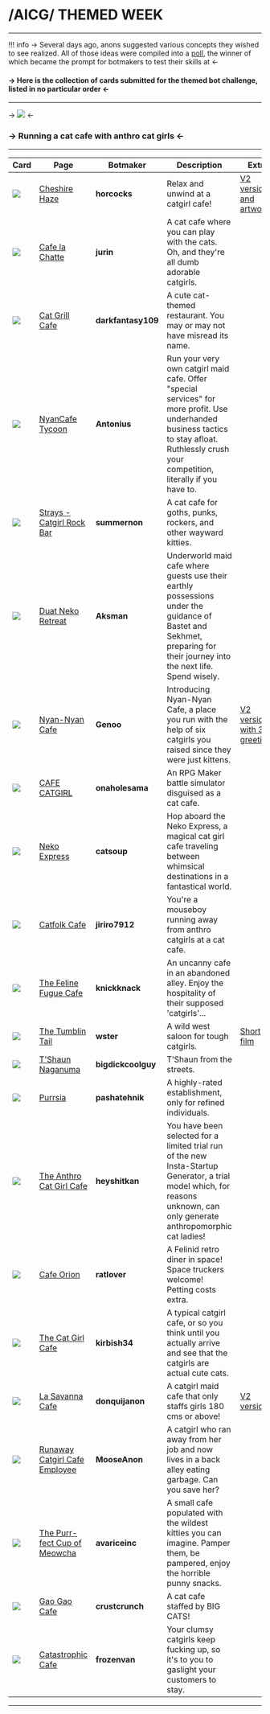 # /AICG/ THEMED WEEK
***
!!! info
	-> Several days ago, anons suggested various concepts they wished to see realized. All of those ideas were compiled into a [poll](https://strawpoll.com/polls/eJnvvop39nv/results), the winner of which became the prompt for botmakers to test their skills at <-
#### -> Here is the collection of cards submitted for the themed bot challenge, listed in no particular order <-
***
-> ![](https://files.catbox.moe/iqykod.jpg) <-
### -> Running a cat cafe with anthro cat girls <-
***
Card | Page | Botmaker | Description | Extra
------ | ------ | ------ | ----- | -----
![](https://files.catbox.moe/99b2w7.png) | [Cheshire Haze](https://www.chub.ai/characters/horcocks/cheshire-haze) | **horcocks** | Relax and unwind at a catgirl cafe! | [V2 version and artwork](https://rentry.org/cheshirehaze)
![](https://files.catbox.moe/x1xnij.png) | [Cafe la Chatte](https://www.chub.ai/characters/jurin/cafe-la-chatte) | **jurin** | A cat cafe where you can play with the cats. Oh, and they're all dumb adorable catgirls. |
![](https://files.catbox.moe/pcci4n.png) | [Cat Grill Cafe](https://www.chub.ai/characters/darkfantasy109/cat-grill-cafe) | **darkfantasy109** | A cute cat-themed restaurant. You may or may not have misread its name. |
![](https://files.catbox.moe/vla1m3.png) | [NyanCafe Tycoon](https://www.chub.ai/characters/Antonius/nyancafe-tycoon) | **Antonius** | Run your very own catgirl maid cafe. Offer "special services" for more profit. Use underhanded business tactics to stay afloat. Ruthlessly crush your competition, literally if you have to. |
![](https://files.catbox.moe/1lk4xz.png) | [Strays - Catgirl Rock Bar](https://www.chub.ai/characters/summernon/strays-catgirl-rock-bar) | **summernon** | A cat cafe for goths, punks, rockers, and other wayward kitties. |
![](https://files.catbox.moe/k1nyjh.png) | [Duat Neko Retreat](https://www.chub.ai/characters/Aksman/duat-neko-retreat) | **Aksman** | Underworld maid cafe where guests use their earthly possessions under the guidance of Bastet and Sekhmet, preparing for their journey into the next life. Spend wisely. |
![](https://files.catbox.moe/6gflzf.png) | [Nyan-Nyan Cafe](https://www.chub.ai/characters/Genoo/nyan-nyan-cafe) | **Genoo** | Introducing Nyan-Nyan Cafe, a place you run with the help of six catgirls you raised since they were just kittens. | [V2 version with 3 greetings](https://files.catbox.moe/ufvuys.png)
![](https://files.catbox.moe/krueay.png) | [CAFE CATGIRL](https://www.chub.ai/characters/onaholesama/cafe-catgirl) | **onaholesama** | An RPG Maker battle simulator disguised as a cat cafe. |
![](https://files.catbox.moe/gyuc7z.png) | [Neko Express](https://www.chub.ai/characters/catsoup/neko-express) | **catsoup** | Hop aboard the Neko Express, a magical cat girl cafe traveling between whimsical destinations in a fantastical world.
![](https://files.catbox.moe/r5r385.png) | [Catfolk Cafe](https://www.chub.ai/characters/jiriro7912/catfolk-cafe) | **jiriro7912** | You're a mouseboy running away from anthro catgirls at a cat cafe. |
![](https://files.catbox.moe/ou7yck.png) | [The Feline Fugue Cafe](https://www.chub.ai/characters/knickknack/the-feline-fugue-cafe) | **knickknack** | An uncanny cafe in an abandoned alley. Enjoy the hospitality of their supposed 'catgirls'... |
![](https://files.catbox.moe/jsp92o.png) | [The Tumblin Tail](https://www.chub.ai/characters/wster/the-tumblin-tail) | **wster** | A wild west saloon for tough catgirls. | [Short film](https://files.catbox.moe/g8iai6.webm)
![](https://files.catbox.moe/9bko1l.png) | [T'Shaun Naganuma](https://www.chub.ai/characters/bigdickcoolguy/tshaun-naganuma) | **bigdickcoolguy** | T’Shaun from the streets. |
![](https://files.catbox.moe/5sor6f.png) | [Purrsia](https://www.chub.ai/characters/pashatehink/Purrsia) | **pashatehnik** | A highly-rated establishment, only for refined individuals. |
![](https://files.catbox.moe/2ijqf3.png) | [The Anthro Cat Girl Cafe](https://www.chub.ai/characters/heyshitkan/the-anthro-cat-girl-cafe) | **heyshitkan** | You have been selected for a limited trial run of the new Insta-Startup Generator, a trial model which, for reasons unknown, can only generate anthropomorphic cat ladies! |
![](https://files.catbox.moe/6y2fxz.png) | [Cafe Orion](https://www.chub.ai/characters/ratlover/cafe-orion) | **ratlover** | A Felinid retro diner in space! Space truckers welcome! Petting costs extra. |
![](https://files.catbox.moe/af6hw0.png) | [The Cat Girl Cafe](https://www.chub.ai/characters/kirbish34/the-cat-girl-cafe) | **kirbish34** | A typical catgirl cafe, or so you think until you actually arrive and see that the catgirls are actual cute cats. |
![](https://files.catbox.moe/4xxbbc.png) | [La Savanna Cafe](https://www.chub.ai/characters/donquijanon/la-savanna-cafe) | **donquijanon** | A catgirl maid cafe that only staffs girls 180 cms or above! | [V2 version](https://files.catbox.moe/ime4xf.png)
![](https://files.catbox.moe/ymaxym.png) | [Runaway Catgirl Cafe Employee](https://www.chub.ai/characters/MooseAnon/runaway-cagirl-cafe-employee) | **MooseAnon** | A catgirl who ran away from her job and now lives in a back alley eating garbage. Can you save her? |
![](https://files.catbox.moe/3zumv1.png) | [The Purr-fect Cup of Meowcha](https://www.chub.ai/characters/avariceinc/the-purr-fect-cup-of-meowcha) | **avariceinc** | A small cafe populated with the wildest kitties you can imagine. Pamper them, be pampered, enjoy the horrible punny snacks. |
![](https://files.catbox.moe/9l8mq3.png) | [Gao Gao Cafe](https://www.chub.ai/characters/crustcrunch/gao-gao-cafe) | **crustcrunch** | A cat cafe staffed by BIG CATS! |
![](https://files.catbox.moe/kapc4e.png) | [Catastrophic Cafe](https://www.chub.ai/characters/frozenvan/catastrophic-cafe) | **frozenvan** | Your clumsy catgirls keep fucking up, so it's to you to gaslight your customers to stay. |

***